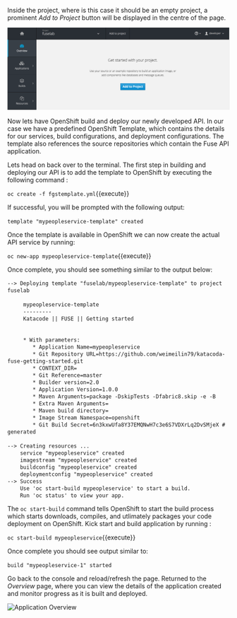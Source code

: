 Inside the project, where is this case it should be an empty project, a prominent _Add to Project_ button will be displayed in the centre of the page.

![Adding to Empty Project](../../assets/intro-openshift/fis-deploy-app/02-add-to-project-empty.png)

Now lets have OpenShift build and deploy our newly developed API. In our case we have a predefined OpenShift Template, which contains the details for our services, build configurations, and deployment configurations. The template also references the source repositories which contain the Fuse API application.

Lets head on back over to the terminal.  The first step in building and deploying our API is to add the template to OpenShift by executing the following command :

`oc create -f fgstemplate.yml`{{execute}}

If successful, you will be prompted with the following output:

```template "mypeopleservice-template" created```


Once the template is available in OpenShift we can now create the actual API service by running: 

`oc new-app mypeopleservice-template`{{execute}}

Once complete, you should see something similar to the output below: 

```
--> Deploying template "fuselab/mypeopleservice-template" to project fuselab

     mypeopleservice-template
     ---------
     Katacode || FUSE || Getting started


     * With parameters:
        * Application Name=mypeopleservice
        * Git Repository URL=https://github.com/weimeilin79/katacoda-fuse-getting-started.git
        * CONTEXT_DIR=
        * Git Reference=master
        * Builder version=2.0
        * Application Version=1.0.0
        * Maven Arguments=package -DskipTests -Dfabric8.skip -e -B
        * Extra Maven Arguments=
        * Maven build directory=
        * Image Stream Namespace=openshift
        * Git Build Secret=6n3kxwUfa8Y37EMQNwH7c3e6S7VDXrLq2DvSMjeX # generated

--> Creating resources ...
    service "mypeopleservice" created
    imagestream "mypeopleservice" created
    buildconfig "mypeopleservice" created
    deploymentconfig "mypeopleservice" created
--> Success
    Use 'oc start-build mypeopleservice' to start a build.
    Run 'oc status' to view your app.
```

The ``oc start-build`` command tells OpenShift to start the build process which starts downloads, compiles, and utlimately packages your code deployment on OpenShift. Kick start and build application by running : 

`oc start-build mypeopleservice`{{execute}}

Once complete you should see output similar to: 

```build "mypeopleservice-1" started```


Go back to the console and reload/refresh the page. Returned to the _Overview_ page, where you can view the details of the application created and monitor progress as it is built and deployed.

![Application Overview](../../assets/intro-openshift/fis-deploy-app/02-build-in-progress.png)


